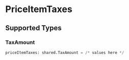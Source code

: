 # PriceItemTaxes


## Supported Types

### TaxAmount

```python
priceItemTaxes: shared.TaxAmount = /* values here */
```

